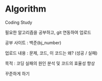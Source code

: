# Algorithm
Coding Study

필요한 알고리즘을 공부하고, git 연동하여 업로드

공부 사이트 : 백준(bj_number)

업로드 내용 : 문제, 코드, 이 코드는 왜? (성공 / 실패)

목적 : 코딩 실패의 원인 분석 및 코드의 효율성 향상


꾸준하게 하기
